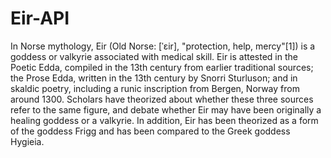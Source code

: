 # Eir-API
In Norse mythology, Eir (Old Norse: [ˈɛir], "protection, help, mercy"[1]) is a goddess or valkyrie associated with medical skill. Eir is attested in the Poetic Edda, compiled in the 13th century from earlier traditional sources; the Prose Edda, written in the 13th century by Snorri Sturluson; and in skaldic poetry, including a runic inscription from Bergen, Norway from around 1300. Scholars have theorized about whether these three sources refer to the same figure, and debate whether Eir may have been originally a healing goddess or a valkyrie. In addition, Eir has been theorized as a form of the goddess Frigg and has been compared to the Greek goddess Hygieia.
